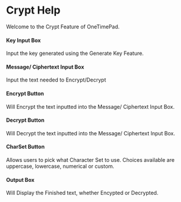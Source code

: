 # Crypt Help
 Welcome to the Crypt Feature of OneTimePad.

 #### Key Input Box
 Input the key generated using the Generate Key Feature. 

 #### Message/ Ciphertext Input Box
 Input the text needed to Encrypt/Decrypt

 #### Encrypt Button
 Will Encrypt the text inputted into the Message/ Ciphertext Input Box.

 #### Decrypt Button
 Will Decrypt the text inputted into the Message/ Ciphertext Input Box.

 #### CharSet Button
 Allows users to pick what Character Set to use. Choices available are uppercase, lowercase, numerical or custom. 

 #### Output Box
 Will Display the Finished text, whether Encypted or Decrypted.

 

